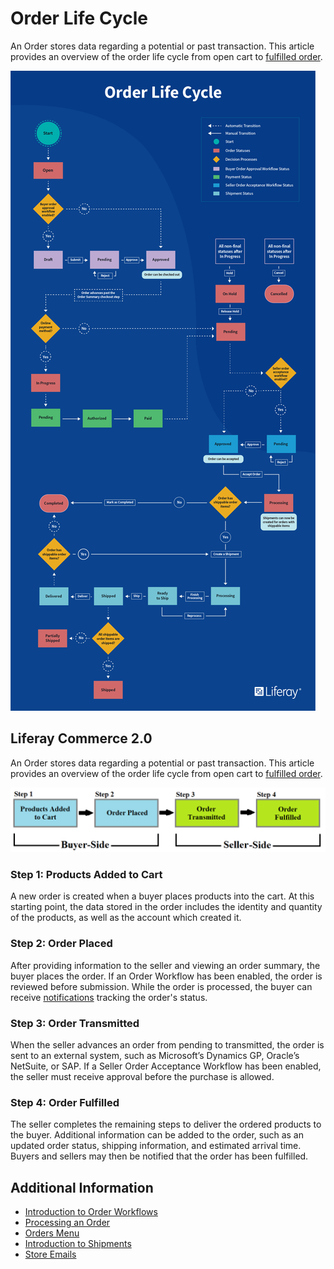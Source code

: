 # Order Life Cycle

An Order stores data regarding a potential or past transaction. This article provides an overview of the order life cycle from open cart to [fulfilled order](../shipments/introduction-to-shipments.md).

![This is the latest Order Life Cycle infographic.](./order-life-cycle/images/01.png)

## Liferay Commerce 2.0

An Order stores data regarding a potential or past transaction. This article provides an overview of the order life cycle from open cart to [fulfilled order](../shipments/introduction-to-shipments.md).

![Order life cycle](./order-life-cycle/images/02.png)

### Step 1: Products Added to Cart

A new order is created when a buyer places products into the cart. At this starting point, the data stored in the order includes the identity and quantity of the products, as well as the account which created it.

### Step 2: Order Placed

After providing information to the seller and viewing an order summary, the buyer places the order. If an Order Workflow has been enabled, the order is reviewed before submission. While the order is processed, the buyer can receive [notifications](../../store-administration/sending-emails/store-emails.md) tracking the order's status.

### Step 3: Order Transmitted

When the seller advances an order from pending to transmitted, the order is sent to an external system, such as Microsoft’s Dynamics GP, Oracle’s NetSuite, or SAP. If a Seller Order Acceptance Workflow has been enabled, the seller must receive approval before the purchase is allowed.

### Step 4: Order Fulfilled

The seller completes the remaining steps to deliver the ordered products to the buyer. Additional information can be added to the order, such as an updated order status, shipping information, and estimated arrival time. Buyers and sellers may then be notified that the order has been fulfilled.

## Additional Information

* [Introduction to Order Workflows](../order-workflows/introduction-to-order-workflows.md)
* [Processing an Order](./processing-an-order.md)
* [Orders Menu](./orders-menu-reference-guide.md)
* [Introduction to Shipments](../shipments/introduction-to-shipments.md)
* [Store Emails](../../store-administration/sending-emails/store-emails.md)
